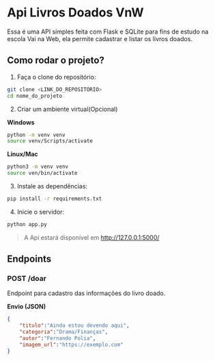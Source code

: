 # Api Livros Doados VnW

Essa é uma API simples feita com Flask e SQLite para fins de estudo na escola Vai na Web, ela permite cadastrar e listar os livros doados.

## Como rodar o projeto?

1. Faça o clone do repositório:
```bash
git clone <LINK_DO_REPOSITÓRIO>
cd nome_do_projeto
```

2. Criar um ambiente virtual(Opcional)

**Windows**
```bash
python -m venv venv
source venv/Scripts/activate
```

**Linux/Mac**
```bash
python3 -m venv venv
source ven/bin/activate
```

3. Instale as dependências:
```bash
pip install -r requirements.txt
```

4. Inicie o servidor:
```bash
python app.py
```

> A Api estará disponível em  http://127.0.0.1:5000/

## Endpoints 

### POST /doar

Endpoint para cadastro das informações do livro doado.

**Envio (JSON)**
```json
{
    "titulo":"Ainda estou devendo aqui",
    "categoria":"Drama/Finanças",
    "autor":"Fernando Polia",
    "imagem_url":"https://exemplo.com"
}
```